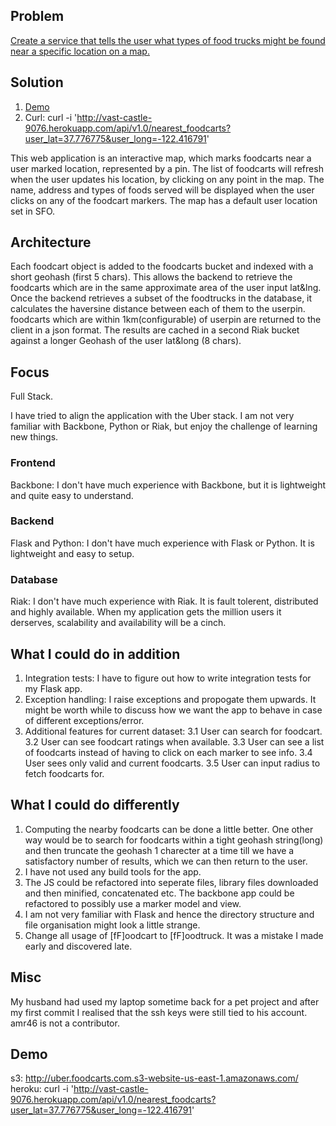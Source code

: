 Problem
--------
[Create a service that tells the user what types of food trucks might be found near a specific location on a map.](https://github.com/uber/coding-challenge-tools/blob/master/coding_challenge.md)

Solution
---------
1. [Demo](http://uber.foodcarts.com.s3-website-us-east-1.amazonaws.com/)
2. Curl: curl -i 'http://vast-castle-9076.herokuapp.com/api/v1.0/nearest_foodcarts?user_lat=37.776775&user_long=-122.416791'

This web application is an interactive map, which marks foodcarts near a user marked location, represented by a pin.
The list of foodcarts will refresh when the user updates his location, by clicking on any point in the map.
The name, address and types of foods served will be displayed when the user clicks on any of the foodcart markers.
The map has a default user location set in SFO.

Architecture
-------------
Each foodcart object is added to the foodcarts bucket and indexed with a short geohash (first 5 chars).
This allows the backend to retrieve the foodcarts which are in the same approximate area of the user input lat&lng.
Once the backend retrieves a subset of the foodtrucks in the database, 
  it calculates the haversine distance between each of them to the userpin.
foodcarts which are within 1km(configurable) of userpin are returned to the client in a json format.
The results are cached in a second Riak bucket against a longer Geohash of the user lat&long (8 chars).

Focus
------
Full Stack.

I have tried to align the application with the Uber stack. I am not very familiar with Backbone, Python or Riak, but
enjoy the challenge of learning new things.

### Frontend
Backbone: I don't have much experience with Backbone,
but it is lightweight and quite easy to understand.

### Backend
Flask and Python: I don't have much experience with Flask or Python.
It is lightweight and easy to setup.

### Database
Riak: I don't have much experience with Riak.
It is fault tolerent, distributed and highly available. When my application gets the million users it derserves,
scalability and availability will be a cinch.

What I could do in addition
----------------------------
1. Integration tests: I have to figure out how to write integration tests for my Flask app. 
2. Exception handling: I raise exceptions and propogate them upwards. It might be worth while to discuss how we want the
     app to behave in case of different exceptions/error.
3. Additional features for current dataset:
     3.1 User can search for foodcart.
     3.2 User can see foodcart ratings when available.
     3.3 User can see a list of foodcarts instead of having to click on each marker to see info.
     3.4 User sees only valid and current foodcarts.
     3.5 User can input radius to fetch foodcarts for.

What I could do differently
----------------------------
1. Computing the nearby foodcarts can be done a little better. One other way would be to search for foodcarts within    a tight geohash string(long) and then truncate the geohash 1 charecter at a time till we have a satisfactory
   number of results, which we can then return to the user.
2. I have not used any build tools for the app. 
3. The JS could be refactored into seperate files, library files downloaded and then minified, concatenated etc.
   The backbone app could be refactored to possibly use a marker model and view.
4. I am not very familiar with Flask and hence the directory structure and file organisation might
   look a little strange.
5. Change all usage of [fF]oodcart to [fF]oodtruck. It was a mistake I made early and discovered late.

Misc
-----
My husband had used my laptop sometime back for a pet project and after my first commit I realised that the ssh keys
were still tied to his account.
amr46 is not a contributor.

Demo
-----
s3: http://uber.foodcarts.com.s3-website-us-east-1.amazonaws.com/
heroku: curl -i 'http://vast-castle-9076.herokuapp.com/api/v1.0/nearest_foodcarts?user_lat=37.776775&user_long=-122.416791'
